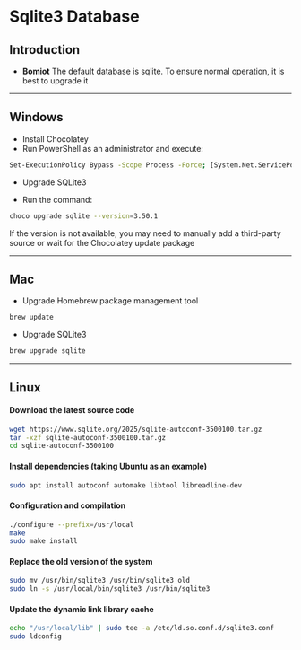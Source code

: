 # Sqlite3 Database

## Introduction

- **Bomiot** The default database is sqlite. To ensure normal operation, it is best to upgrade it

---

## Windows

- Install Chocolatey
- Run PowerShell as an administrator and execute:

```bash
Set-ExecutionPolicy Bypass -Scope Process -Force; [System.Net.ServicePointManager]::SecurityProtocol = [System.Net.ServicePointManager]::SecurityProtocol -bor 3072; iex ((New-Object System.Net.WebClient).DownloadString('https://community.chocolatey.org/install.ps1'))
```

- Upgrade SQLite3

- Run the command:

```bash
choco upgrade sqlite --version=3.50.1
```

If the version is not available, you may need to manually add a third-party source or wait for the Chocolatey update package

---

## Mac

- Upgrade Homebrew package management tool

```bash
brew update
```

- Upgrade SQLite3

```bash
brew upgrade sqlite
```

---

## Linux

#### Download the latest source code

```bash
wget https://www.sqlite.org/2025/sqlite-autoconf-3500100.tar.gz
tar -xzf sqlite-autoconf-3500100.tar.gz
cd sqlite-autoconf-3500100
```

#### Install dependencies (taking Ubuntu as an example)

```bash
sudo apt install autoconf automake libtool libreadline-dev
```

#### Configuration and compilation

```bash
./configure --prefix=/usr/local
make
sudo make install
```

#### Replace the old version of the system

```bash
sudo mv /usr/bin/sqlite3 /usr/bin/sqlite3_old
sudo ln -s /usr/local/bin/sqlite3 /usr/bin/sqlite3
```

#### Update the dynamic link library cache

```bash
echo "/usr/local/lib" | sudo tee -a /etc/ld.so.conf.d/sqlite3.conf
sudo ldconfig
```